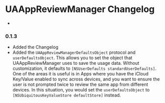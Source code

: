 # UAAppReviewManager Changelog
-

### 0.1.3
 - Added the Changelog
 - Added the `UAAppReviewManagerDefaultsObject` protocol and `userDefaultsObject`. This allows you to set the object that UAAppReviewManager uses to save the usage data. Without customization, it defaults to `[NSUserDefaults standardUserDefaults]`. One of the areas it is useful is in Apps where you have the iCloud Key/Value enabled to sync across devices, and you want to ensure the user is not prompted twice to review the same app from different devices. In this situation, you would set the `userDefaultsObject` to `[NSUbiquitousKeyValueStore defaultStore]` instead.
 
